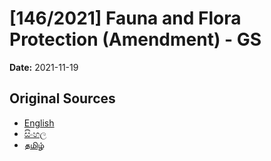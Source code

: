 # [146/2021] Fauna and Flora Protection (Amendment) - GS

**Date:** 2021-11-19

## Original Sources

- [English](https://documents.gov.lk/view/bills/2021/11/146-2021_E.pdf)
- [සිංහල](https://documents.gov.lk/view/bills/2021/11/146-2021_S.pdf)
- [தமிழ்](https://documents.gov.lk/view/bills/2021/11/146-2021_T.pdf)
